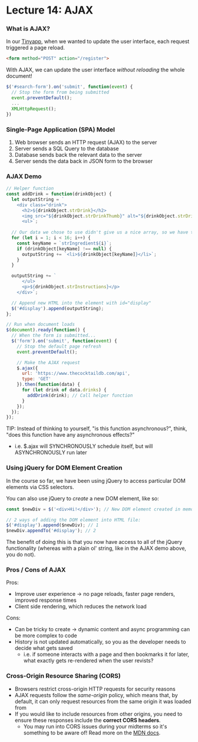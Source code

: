 # Lecture 14: AJAX

### What is AJAX?
In our [Tinyapp](https://github.com/katiestruthers/tinyapp), when we wanted to update the user interface, each request triggered a page reload.
```html
<form method="POST" action="/register">
```

With AJAX, we can update the user interface *without reloading* the whole document!
```js
$('#search-form').on('submit', function(event) {
  // Stop the form from being submitted
  event.preventDefault();
  ...
  XMLHttpRequest();
})
```

### Single-Page Application (SPA) Model
1. Web browser sends an HTTP request (AJAX) to the server
2. Server sends a SQL Query to the database
3. Database sends back the relevant data to the server
4. Server sends the data back in JSON form to the browser

### AJAX Demo
```js
// Helper function
const addDrink = function(drinkObject) {
  let outputString = `
    <div class="drink">
      <h2>${drinkObject.strDrink}</h2>
      <img src="${drinkObject.strDrinkThumb}" alt="${drinkObject.strDrink}">
      <ul>`;
  
  // Our data we chose to use didn't give us a nice array, so we have to manipulate the data to work for what we need it to do!
  for (let i = 1; i < 16; i++) {
    const keyName = `strIngredient${i}`;
    if (drinkObject[keyName] !== null) {
      outputString += `<li>${drinkObject[keyName]}</li>`;
    }
  }

  outputString += `
      </ul>
      <p>${drinkObject.strInstructions}</p>
    </div>`;

  // Append new HTML into the element with id="display"
  $('#display').append(outputString);
};

// Run when document loads
$(document).ready(function() {
  // When the form is submitted...
  $('form').on('submit', function(event) {
    // Stop the default page refresh
    event.preventDefault();

    // Make the AJAX request
    $.ajax({
      url: 'https://www.thecocktaildb.com/api',
      type: 'GET'
    }).then(function(data) {
      for (let drink of data.drinks) {
        addDrink(drink); // Call helper function
      }
    });
  });
});
```

TIP: Instead of thinking to yourself, "is this function asynchronous?", think, "does this function have any asynchronous effects?"
* i.e. $.ajax will SYNCHRONOUSLY schedule itself, but will ASYNCHRONOUSLY run later

### Using jQuery for DOM Element Creation

In the course so far, we have been using jQuery to access particular DOM elements via CSS selectors. 

You can also use jQuery to *create* a new DOM element, like so:

```js
const $newDiv = $('<div>Hi!</div>'); // New DOM element created in memory

// 2 ways of adding the DOM element into HTML file:
$('#display').append($newDiv); // 1
$newDiv.appendTo('#display'); // 2
```

The benefit of doing this is that you now have access to all of the jQuery functionality (whereas with a plain ol' string, like in the AJAX demo above, you do not).

### Pros / Cons of AJAX
Pros:
* Improve user experience &rarr; no page reloads, faster page renders, improved response times
* Client side rendering, which reduces the network load

Cons:
* Can be tricky to create &rarr; dynamic content and async programming can be more complex to code
* History is not updated automatically, so you as the developer needs to decide what gets saved
  * i.e. if someone interacts with a page and then bookmarks it for later, what exactly gets re-rendered when the user revists?

### Cross-Origin Resource Sharing (CORS)
* Browsers restrict cross-origin HTTP requests for security reasons
* AJAX requests follow the *same-origin* policy, which means that, by default, it can only request resources from the same origin it was loaded from
* If you would like to include resources from other origins, you need to ensure these responses include the **correct CORS headers**.
  * You may run into CORS issues during your midterms so it's something to be aware of! Read more on the [MDN docs](https://developer.mozilla.org/en-US/docs/Web/HTTP/CORS).